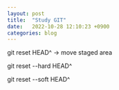 ```yaml
---
layout: post
title:  "Study GIT"
date:   2022-10-28 12:10:23 +0900
categories: blog
---
```

git reset HEAD^ -> move staged area

git reset --hard HEAD^ 

git reset --soft HEAD^

